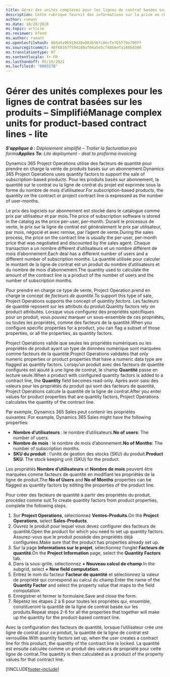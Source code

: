 ```yaml
---
title: Gérer des unités complexes pour les lignes de contrat basées sur les produits – Simplifié
description: Cette rubrique fournit des informations sur la prise en charge de la vente de produits basés sur un abonnement.
author: rumant
ms.date: 10/28/2020
ms.topic: article
ms.reviewer: kfend
ms.author: rumant
ms.openlocfilehash: 86da5a96919438e883b56fc8ecfe765f70a789ff
ms.sourcegitcommit: 40f68387f594180af64a5e5c748b6efa188bd300
ms.translationtype: HT
ms.contentlocale: fr-FR
ms.lasthandoff: 05/10/2021
ms.locfileid: "6003178"
---
```

# <a name="manage-complex-units-for-product-based-contract-lines---lite"></a><span data-ttu-id="c0274-103">Gérer des unités complexes pour les lignes de contrat basées sur les produits – Simplifié</span><span class="sxs-lookup"><span data-stu-id="c0274-103">Manage complex units for product-based contract lines - lite</span></span>

<span data-ttu-id="c0274-104">_**S’applique à :** Déploiement simplifié – Traiter la facturation pro forma_</span><span class="sxs-lookup"><span data-stu-id="c0274-104">_**Applies To:** Lite deployment - deal to proforma invoicing_</span></span>

<span data-ttu-id="c0274-105">Dynamics 365 Project Operations utilise des facteurs de quantité pour prendre en charge la vente de produits basés sur un abonnement.</span><span class="sxs-lookup"><span data-stu-id="c0274-105">Dynamics 365 Project Operations uses quantity factors to support the sale of subscription-based products.</span></span> <span data-ttu-id="c0274-106">Pour les produits basés sur abonnement, la quantité sur le contrat ou la ligne de contrat du projet est exprimée sous la forme du nombre de mois d’utilisateur.</span><span class="sxs-lookup"><span data-stu-id="c0274-106">For subscription-based products, the quantity on the contract or project contract line is expressed as the number of user-months.</span></span>

<span data-ttu-id="c0274-107">Le prix des logiciels sur abonnement est stocké dans le catalogue comme prix par utilisateur et par mois.</span><span class="sxs-lookup"><span data-stu-id="c0274-107">The price of subscription software is stored in the catalog as the price per-user, per-month.</span></span> <span data-ttu-id="c0274-108">Durant le processus de vente, le prix sur la ligne de contrat est généralement le prix par utilisateur, par mois, négocié et avec remise, par l’agent de vente.</span><span class="sxs-lookup"><span data-stu-id="c0274-108">During the sales process, the price on the contract line is usually the per-user, per-month price that was negotiated and discounted by the sales agent.</span></span> <span data-ttu-id="c0274-109">Chaque transaction a un nombre différent d’utilisateurs et un nombre différent de mois d’abonnement.</span><span class="sxs-lookup"><span data-stu-id="c0274-109">Each deal has a different number of users and a different number of subscription months.</span></span> <span data-ttu-id="c0274-110">La quantité utilisée pour calculer le montant de la ligne de contrat est un produit du nombre d’utilisateurs et du nombre de mois d’abonnement.</span><span class="sxs-lookup"><span data-stu-id="c0274-110">The quantity used to calculate the amount of the contract line is a product of the number of users and the number of subscription months.</span></span>

<span data-ttu-id="c0274-111">Pour prendre en charge ce type de vente, Project Operation prend en charge le concept de *facteurs de quantité*.</span><span class="sxs-lookup"><span data-stu-id="c0274-111">To support this type of sale, Project Operations supports the concept of *quantity factors*.</span></span> <span data-ttu-id="c0274-112">Les facteurs de quantité reposent sur les attributs du produit.</span><span class="sxs-lookup"><span data-stu-id="c0274-112">Quantity factors rely on product attributes.</span></span> <span data-ttu-id="c0274-113">Lorsque vous configurez des propriétés spécifiques pour un produit, vous pouvez marquer un sous-ensemble de ces propriétés, ou toutes les propriétés, comme des facteurs de la quantité.</span><span class="sxs-lookup"><span data-stu-id="c0274-113">When you configure specific properties for a product, you can flag a subset of those properties, or all the properties, as quantity factors.</span></span>

<span data-ttu-id="c0274-114">Project Operations valide que seules les propriétés numériques ou les propriétés de produit ayant un type de données numérique sont marquées comme facteurs de la quantité.</span><span class="sxs-lookup"><span data-stu-id="c0274-114">Project Operations validates that only numeric properties or product properties that have a numeric data type are flagged as quantity factors.</span></span> <span data-ttu-id="c0274-115">Lorsqu’un produit avec des facteurs de quantité configurés est ajouté à une ligne de contrat, le champ **Quantité** passe en lecture seule.</span><span class="sxs-lookup"><span data-stu-id="c0274-115">When a product with configured quantity factors is added to a contract line, the **Quantity** field  becomes read-only.</span></span> <span data-ttu-id="c0274-116">Après avoir saisi des valeurs pour les propriétés du produit qui sont des facteurs de quantité, Project Operations calcule la quantité de la ligne de contrat.</span><span class="sxs-lookup"><span data-stu-id="c0274-116">After you enter values for product properties that are quantity factors, Project Operations calculates the quantity of the contract line.</span></span>

<span data-ttu-id="c0274-117">Par exemple, Dynamics 365 Sales peut contenir les propriétés suivantes :</span><span class="sxs-lookup"><span data-stu-id="c0274-117">For example, Dynamics 365 Sales might have the following properties:</span></span>

- <span data-ttu-id="c0274-118">**Nombre d’utilisateurs** : le nombre d’utilisateurs.</span><span class="sxs-lookup"><span data-stu-id="c0274-118">**No of users**: The number of users.</span></span>
- <span data-ttu-id="c0274-119">**Nombre de mois** : le nombre de mois d’abonnement.</span><span class="sxs-lookup"><span data-stu-id="c0274-119">**No of Months**: The number of subscription months.</span></span>
- <span data-ttu-id="c0274-120">**SKU du produit** : l’unité de gestion des stocks (SKU) du produit.</span><span class="sxs-lookup"><span data-stu-id="c0274-120">**Product SKU**: The stock keeping unit (SKU) for the product.</span></span>

<span data-ttu-id="c0274-121">Les propriétés **Nombre d’utilisateurs** et **Nombre de mois** peuvent être marquées comme facteurs de quantité en modifiant les propriétés de la ligne de produit.</span><span class="sxs-lookup"><span data-stu-id="c0274-121">The **No of Users** and **No of Months** properties can be flagged as quantity factors by editing the properties of the product line.</span></span>

<span data-ttu-id="c0274-122">Pour créer des facteurs de quantité à partir des propriétés du produit, procédez comme suit.</span><span class="sxs-lookup"><span data-stu-id="c0274-122">To create quantity factors from product properties, complete the following steps.</span></span>

1. <span data-ttu-id="c0274-123">Sur **Project Operations**, sélectionnez **Ventes-Produits**.</span><span class="sxs-lookup"><span data-stu-id="c0274-123">On the **Project Operations**, select **Sales-Products**.</span></span>
2. <span data-ttu-id="c0274-124">Ouvrez le produit pour lequel vous devez configurer des facteurs de quantité.</span><span class="sxs-lookup"><span data-stu-id="c0274-124">Open the product for which you need to set up quantity factors.</span></span> <span data-ttu-id="c0274-125">Assurez-vous que le produit possède des propriétés déjà configurées.</span><span class="sxs-lookup"><span data-stu-id="c0274-125">Make sure that the product has properties already set up.</span></span>
3. <span data-ttu-id="c0274-126">Sur la page **Informations sur le projet**, sélectionnez l’onglet **Facteurs de quantité**.</span><span class="sxs-lookup"><span data-stu-id="c0274-126">On the **Project Information** page, select the **Quantity Factors** tab.</span></span>
4. <span data-ttu-id="c0274-127">Dans la sous-grille, sélectionnez **+ Nouveau calcul de champ**.</span><span class="sxs-lookup"><span data-stu-id="c0274-127">In the subgrid, select **+ New field computation**.</span></span>
5. <span data-ttu-id="c0274-128">Entrez le nom du facteur **Facteur de quantité** et sélectionnez la valeur de propriété qui correspond au calcul du champ.</span><span class="sxs-lookup"><span data-stu-id="c0274-128">Enter the name of the **Quantity Factor** and select the property value that maps to the field computation.</span></span>
6. <span data-ttu-id="c0274-129">Enregistrer et fermer le formulaire.</span><span class="sxs-lookup"><span data-stu-id="c0274-129">Save and close the form.</span></span>
7. <span data-ttu-id="c0274-130">Répétez les étapes 2 à 6 pour toutes les propriétés qui, ensemble, constitueront la quantité de la ligne de contrat basée sur les produits.</span><span class="sxs-lookup"><span data-stu-id="c0274-130">Repeat steps 2-6 for all the properties that together will make up the quantity for the product-based contract line.</span></span>

<span data-ttu-id="c0274-131">Avec la configuration des facteurs de quantité, lorsque l’utilisateur crée une ligne de contrat pour ce produit, la quantité de la ligne de contrat est verrouillée.</span><span class="sxs-lookup"><span data-stu-id="c0274-131">With quantity factors set up, when the user creates a contract line for this product, the quantity of the contract line is locked.</span></span> <span data-ttu-id="c0274-132">La quantité est ensuite calculée comme un produit des valeurs de propriété pour cette ligne de contrat.</span><span class="sxs-lookup"><span data-stu-id="c0274-132">The quantity is then calculated as a product of the property values for that contract line.</span></span>


[!INCLUDE[footer-include](../../includes/footer-banner.md)]